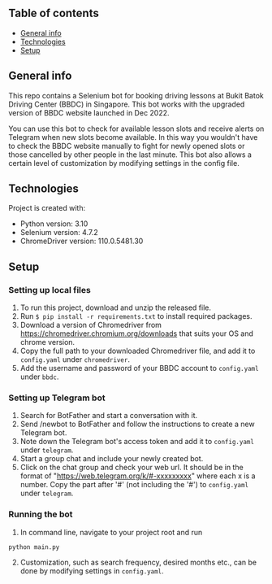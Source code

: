 ## Table of contents

- [General info](#general-info)
- [Technologies](#technologies)
- [Setup](#setup)

## General info

This repo contains a Selenium bot for booking driving lessons at Bukit Batok Driving Center (BBDC) in Singapore. This bot works with the upgraded version of BBDC website launched in Dec 2022.

You can use this bot to check for available lesson slots and receive alerts on Telegram when new slots become available. In this way you wouldn't have to check the BBDC website manually to fight for newly opened slots or those cancelled by other people in the last minute.
This bot also allows a certain level of customization by modifying settings in the config file.

## Technologies

Project is created with:

- Python version: 3.10
- Selenium version: 4.7.2
- ChromeDriver version: 110.0.5481.30

## Setup

### Setting up local files

1. To run this project, download and unzip the released file.
2. Run `$ pip install -r requirements.txt` to install required packages.
3. Download a version of Chromedriver from https://chromedriver.chromium.org/downloads that suits your OS and chrome version.
4. Copy the full path to your downloaded Chromedriver file, and add it to `config.yaml` under `chromedriver`.
5. Add the username and password of your BBDC account to `config.yaml` under `bbdc`.

### Setting up Telegram bot

1. Search for BotFather and start a conversation with it.
2. Send /newbot to BotFather and follow the instructions to create a new Telegram bot.
3. Note down the Telegram bot's access token and add it to `config.yaml` under `telegram`.
4. Start a group chat and include your newly created bot.
5. Click on the chat group and check your web url. It should be in the format of "https://web.telegram.org/k/#-xxxxxxxxx" where each x is a number. Copy the part after '#' (not including the '#') to `config.yaml` under `telegram`.

### Running the bot

1. In command line, navigate to your project root and run

```
python main.py
```

2. Customization, such as search frequency, desired months etc., can be done by modifying settings in `config.yaml`.
